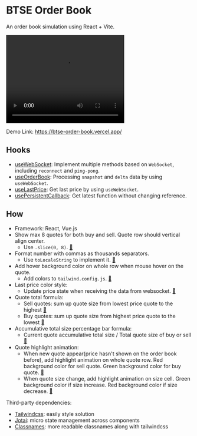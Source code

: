 # BTSE Order Book

An order book simulation using React + Vite.

<video width="320" height="240" Controls>
  <source src="/docs/demo.mov" type="video/mp4">
</video>

Demo Link: https://btse-order-book.vercel.app/

## Hooks

- [useWebSocket](/src/hooks/useWebSocket.ts): Implement multiple methods based on `WebSocket`, including `reconnect` and `ping-pong`.
- [useOrderBook](/src/hooks/useOrderBook.ts): Processing `snapshot` and `delta` data by using `useWebSocket`.
- [useLastPrice](/src/hooks/useLastPrice.ts): Get last price by using `useWebSocket`.
- [usePersistentCallback](/src/hooks/usePersistentCallback.ts): Get latest function without changing reference.

## How

- Framework: React, Vue.js
- Show max 8 quotes for both buy and sell. Quote row should vertical align center.
  - Use `.slice(0, 8)`. [🔗](/src/hooks/useOrderBook.ts#L81)
- Format number with commas as thousands separators.
  - Use `toLocaleString` to implement it. [🔗](/src/components/orderBook/QuoteRow.tsx#L35)
- Add hover background color on whole row when mouse hover on the quote.
  - Add colors to `tailwind.config.js`. [🔗](/src/components/orderBook/QuoteRow.tsx#L25)
- Last price color style:
  - Update price state when receiving the data from websocket. [🔗](/src/hooks/useLastPrice.ts#L32)
- Quote total formula:
  - Sell quotes: sum up quote size from lowest price quote to the highest [🔗](/src/components/orderBook/SellQuoteList.tsx#L9)
  - Buy quotes: sum up quote size from highest price quote to the lowest [🔗](/src/components/orderBook/BuyQuoteList.tsx#L9)
- Accumulative total size percentage bar formula:
  - Current quote accumulative total size / Total quote size of buy or sell [🔗](/src/components/orderBook/QuoteRow.tsx#L21)
- Quote highlight animation:
  - When new quote appear(price hasn't shown on the order book before), add highlight animation on whole quote row. Red background color for sell quote. Green background color for buy quote. [🔗](/src/atoms/orderBook.ts#L87)
  - When quote size change, add highlight animation on size cell. Green background color if size increase. Red background color if size decrease. [🔗](/src/atoms/orderBook.ts#L88)

Third-party dependencies:

- [Tailwindcss](https://tailwindcss.com/docs/installation): easily style solution
- [Jotai](https://jotai.org/docs/introduction): micro state management across components
- [Classnames](https://github.com/JedWatson/classnames#readme): more readable classnames along with tailwindcss

